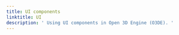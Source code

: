 ```yaml
---
title: UI components
linktitle: UI
description: ' Using UI components in Open 3D Engine (O3DE). '
---
```

